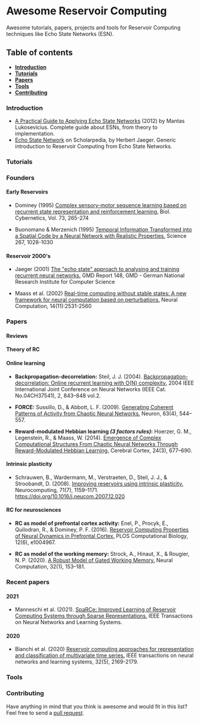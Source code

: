 # Awesome Reservoir Computing

Awesome tutorials, papers, projects and tools for Reservoir Computing techniques like Echo State Networks (ESN).

## Table of contents

* **[Introduction](#introduction)**
* **[Tutorials](#tutorials)**
* **[Papers](#papers)**
* **[Tools](#tools)**
* **[Contributing](#contributing)**


### Introduction

- [A Practical Guide to Applying Echo State Networks](http://citeseerx.ist.psu.edu/viewdoc/download?doi=10.1.1.720.616&rep=rep1&type=pdf) 
(2012) by Mantas Lukosevicius. Complete guide about ESNs, from theory to implementation.
- [Echo State Network](http://www.scholarpedia.org/article/Echo_state_network) on Scholarpedia, by Herbert Jaeger. Generic introduction to Reservoir Computing from Echo State Networks.


### Tutorials


### Founders

#### Early Reservoirs
- Dominey (1995) [Complex sensory-motor sequence learning based on recurrent 
state representation and reinforcement learning.](https://www.researchgate.net/profile/Peter-Dominey/publication/15651430_Complex_sensory-motor_sequence_learning_based_on_recurrent_state_representation_and_reinforcement_learning/links/00b7d51f0e1c84ba2d000000/Complex-sensory-motor-sequence-learning-based-on-recurrent-state-representation-and-reinforcement-learning.pdf) Biol. Cybernetics, Vol. 73, 265-274 

- Buonomano & Merzenich (1995) [Temporal Information Transformed into a Spatial Code 
by a Neural Network with Realistic Properties.](https://personal.utdallas.edu/~kilgard/11c%20BuonomanoMerzenich_Science1995.pdf) Science 267, 1028-1030

#### Reservoir 2000's

- Jaeger (2001) [The "echo state" approach to analysing and training recurrent neural networks.](https://www.ai.rug.nl/minds/uploads/EchoStatesTechRep.pdf) GMD Report 148, GMD - German National Research Institute for Computer Science 

- Maass et al. (2002) [Real-time computing without stable states: A new framework for neural computation based on perturbations.](https://citeseerx.ist.psu.edu/viewdoc/download?doi=10.1.1.183.2874&rep=rep1&type=pdf) Neural Computation, 14(11):2531-2560

### Papers

  #### Reviews
  

  #### Theory of RC
  
  
  #### Online learning

  - **Backpropagation-decorrelation:** Steil, J. J. (2004). [Backpropagation-decorrelation: Online recurrent learning with O(N) complexity.](https://www.researchgate.net/profile/Jochen-Steil/publication/4116728_Backpropagation-Decorrelation_Online_recurrent_learning_with_ON_complexity/links/00463519271a850735000000/Backpropagation-Decorrelation-Online-recurrent-learning-with-ON-complexity.pdf) 2004 IEEE International Joint Conference on Neural Networks (IEEE Cat. No.04CH37541), 2, 843–848 vol.2.
  
  - **FORCE:** Sussillo, D., & Abbott, L. F. (2009). [Generating Coherent Patterns of Activity from Chaotic Neural Networks.](https://www.sciencedirect.com/science/article/pii/S0896627309005479) Neuron, 63(4), 544–557.
 
  - **Reward-modulated Hebbian learning *(3 factors rules)*:** Hoerzer, G. M., Legenstein, R., & Maass, W. (2014). [Emergence of Complex Computational Structures From Chaotic Neural Networks Through Reward-Modulated Hebbian Learning.](https://academic.oup.com/cercor/article/24/3/677/392266) Cerebral Cortex, 24(3), 677–690.

  #### Intrinsic plasticity
  
  - Schrauwen, B., Wardermann, M., Verstraeten, D., Steil, J. J., & Stroobandt, D. (2008). [Improving reservoirs using intrinsic plasticity.](https://www.sciencedirect.com/science/article/pii/S0925231208000519)
 Neurocomputing, 71(7), 1159–1171. https://doi.org/10.1016/j.neucom.2007.12.020

  #### RC for neurosciences
  
  - **RC as model of prefrontal cortex activity:** Enel, P., Procyk, E., Quilodran, R., & Dominey, P. F. (2016). [Reservoir Computing Properties of Neural Dynamics in Prefrontal Cortex.](https://journals.plos.org/ploscompbiol/article?id=10.1371/journal.pcbi.1004967) PLOS Computational Biology, 12(6), e1004967.

  - **RC as model of the working memory:** Strock, A., Hinaut, X., & Rougier, N. P. (2020). [A Robust Model of Gated Working Memory.](https://www.biorxiv.org/content/biorxiv/early/2019/08/01/589564.full.pdf) Neural Computation, 32(1), 153–181.
  
### Recent papers

  #### 2021
  
  - Manneschi et al. (2021). [SpaRCe: Improved Learning of Reservoir Computing Systems through Sparse Representations.](https://ieeexplore.ieee.org/iel7/5962385/6104215/09514399.pdf) IEEE Transactions on Neural Networks and Learning Systems.

  #### 2020
  
  - Bianchi et al. (2020) [Reservoir computing approaches for representation and classification of multivariate time series.](https://ieeexplore.ieee.org/iel7/5962385/6104215/09127499.pdf) IEEE transactions on neural networks and learning systems, 32(5), 2169-2179.


### Tools


### Contributing

Have anything in mind that you think is awesome and would fit in this list? Feel free to send a [pull request](https://github.com/reservoirpy/awesome-reservoir-computing/pulls).
